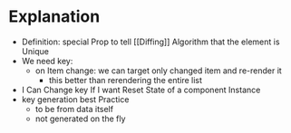 # Explanation

- Definition: special Prop to tell [[Diffing]] Algorithm that the element is Unique
- We need key:
    - on Item change: we can target only changed item and re-render it
        - this better than rerendering the entire list
- I Can Change key If I want Reset State of a component Instance
- key generation best Practice
    - to be from data itself
    - not generated on the fly

